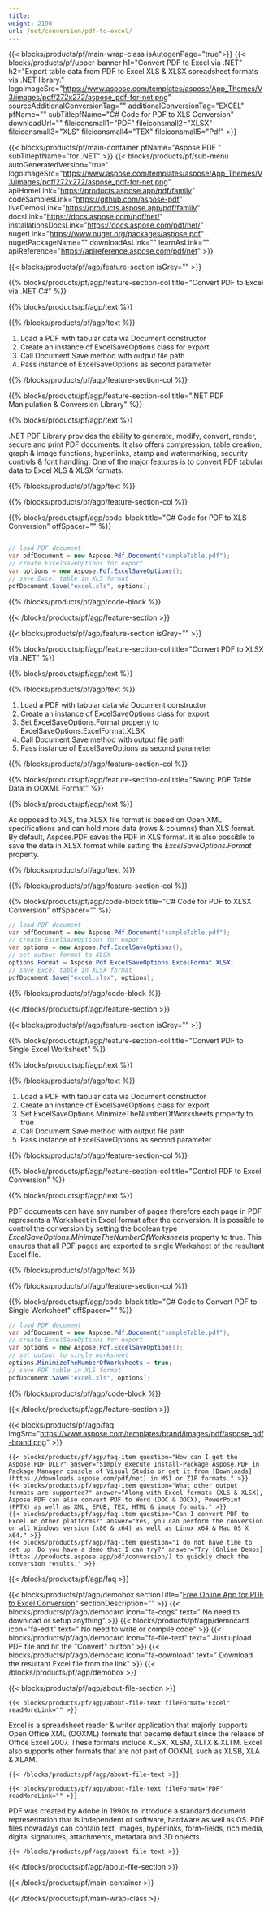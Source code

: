```yaml
---
title:  
weight: 2190
url: /net/conversion/pdf-to-excel/ 
---
```


{{< blocks/products/pf/main-wrap-class isAutogenPage="true">}}
{{< blocks/products/pf/upper-banner h1="Convert PDF to Excel via .NET" h2="Export table data from PDF to Excel XLS & XLSX spreadsheet formats via .NET library." logoImageSrc="https://www.aspose.com/templates/aspose/App_Themes/V3/images/pdf/272x272/aspose_pdf-for-net.png" sourceAdditionalConversionTag="" additionalConversionTag="EXCEL" pfName="" subTitlepfName="C# Code for PDF to XLS Conversion" downloadUrl="" fileiconsmall1="PDF" fileiconsmall2="XLSX" fileiconsmall3="XLS" fileiconsmall4="TEX" fileiconsmall5="Pdf" >}}

{{< blocks/products/pf/main-container pfName="Aspose.PDF " subTitlepfName="for .NET" >}}
{{< blocks/products/pf/sub-menu autoGeneratedVersion="true" logoImageSrc="https://www.aspose.com/templates/aspose/App_Themes/V3/images/pdf/272x272/aspose_pdf-for-net.png" apiHomeLink="https://products.aspose.app/pdf/family" codeSamplesLink="https://github.com/aspose-pdf" liveDemosLink="https://products.aspose.app/pdf/family" docsLink="https://docs.aspose.com/pdf/net/" installationsDocsLink="https://docs.aspose.com/pdf/net/" nugetLink="https://www.nuget.org/packages/aspose.pdf" nugetPackageName="" downloadAsLink="" learnAsLink="" apiReference="https://apireference.aspose.com/pdf/net" >}}

{{< blocks/products/pf/agp/feature-section isGrey="" >}}

{{% blocks/products/pf/agp/feature-section-col title="Convert PDF to Excel via .NET C#" %}}

{{% blocks/products/pf/agp/text %}}

{{% /blocks/products/pf/agp/text %}}

1.  Load a PDF with tabular data via Document constructor
1.  Create an instance of ExcelSaveOptions class for export
1.  Call Document.Save method with output file path
1.  Pass instance of ExcelSaveOptions as second parameter

{{% /blocks/products/pf/agp/feature-section-col %}}

{{% blocks/products/pf/agp/feature-section-col title=".NET PDF Manipulation & Conversion Library" %}}

{{% blocks/products/pf/agp/text %}}

 .NET PDF Library provides the ability to generate, modify, convert, render, secure and print PDF documents. It also offers compression, table creation, graph & image functions, hyperlinks, stamp and watermarking, security controls & font handling. One of the major features is to convert PDF tabular data to Excel XLS & XLSX formats.

{{% /blocks/products/pf/agp/text %}}

{{% /blocks/products/pf/agp/feature-section-col %}}

{{% blocks/products/pf/agp/code-block title="C# Code for PDF to XLS Conversion" offSpacer="" %}}

```cs

// load PDF document
var pdfDocument = new Aspose.Pdf.Document("sampleTable.pdf");
// create ExcelSaveOptions for export
var options = new Aspose.Pdf.ExcelSaveOptions();
// save Excel table in XLS format
pdfDocument.Save("excel.xls", options);

```

{{% /blocks/products/pf/agp/code-block %}}

{{< /blocks/products/pf/agp/feature-section >}}

{{< blocks/products/pf/agp/feature-section isGrey="" >}}

{{% blocks/products/pf/agp/feature-section-col title="Convert PDF to XLSX via .NET" %}}

{{% blocks/products/pf/agp/text %}}

{{% /blocks/products/pf/agp/text %}}

1.  Load a PDF with tabular data via Document constructor
1.  Create an instance of ExcelSaveOptions class for export
1.  Set ExcelSaveOptions.Format property to ExcelSaveOptions.ExcelFormat.XLSX
1.  Call Document.Save method with output file path
1.  Pass instance of ExcelSaveOptions as second parameter

{{% /blocks/products/pf/agp/feature-section-col %}}

{{% blocks/products/pf/agp/feature-section-col title="Saving PDF Table Data in OOXML Format" %}}

{{% blocks/products/pf/agp/text %}}

 As opposed to XLS, the XLSX file format is based on Open XML specifications and can hold more data (rows & columns) than XLS format. By default, Aspose.PDF saves the PDF in XLS format. it is also possible to save the data in XLSX format while setting the
 *ExcelSaveOptions.Format* 
 property.

{{% /blocks/products/pf/agp/text %}}

{{% /blocks/products/pf/agp/feature-section-col %}}

{{% blocks/products/pf/agp/code-block title="C# Code for PDF to XLSX Conversion" offSpacer="" %}}

```cs
// load PDF document
var pdfDocument = new Aspose.Pdf.Document("sampleTable.pdf");
// create ExcelSaveOptions for export
var options = new Aspose.Pdf.ExcelSaveOptions();
// set output format to XLSX
options.Format = Aspose.Pdf.ExcelSaveOptions.ExcelFormat.XLSX;
// save Excel table in XLSX format
pdfDocument.Save("excel.xlsx", options);

```

{{% /blocks/products/pf/agp/code-block %}}

{{< /blocks/products/pf/agp/feature-section >}}

{{< blocks/products/pf/agp/feature-section isGrey="" >}}

{{% blocks/products/pf/agp/feature-section-col title="Convert PDF to Single Excel Worksheet" %}}

{{% blocks/products/pf/agp/text %}}

{{% /blocks/products/pf/agp/text %}}

1.  Load a PDF with tabular data via Document constructor
1.  Create an instance of ExcelSaveOptions class for export
1.  Set ExcelSaveOptions.MinimizeTheNumberOfWorksheets property to true
1.  Call Document.Save method with output file path
1.  Pass instance of ExcelSaveOptions as second parameter

{{% /blocks/products/pf/agp/feature-section-col %}}

{{% blocks/products/pf/agp/feature-section-col title="Control PDF to Excel Conversion" %}}

{{% blocks/products/pf/agp/text %}}

 PDF documents can have any number of pages therefore each page in PDF represents a Worksheet in Excel format after the conversion. It is possible to control the conversion by setting the boolean type
 *ExcelSaveOptions.MinimizeTheNumberOfWorksheets* 
 property to true. This ensures that all PDF pages are exported to single Worksheet of the resultant Excel file.

{{% /blocks/products/pf/agp/text %}}

{{% /blocks/products/pf/agp/feature-section-col %}}

{{% blocks/products/pf/agp/code-block title="C# Code to Convert PDF to Single Worksheet" offSpacer="" %}}

```cs
// load PDF document
var pdfDocument = new Aspose.Pdf.Document("sampleTable.pdf");
// create ExcelSaveOptions for export
var options = new Aspose.Pdf.ExcelSaveOptions();
// set output to single worksheet
options.MinimizeTheNumberOfWorksheets = true;
// save PDF table in XLS format
pdfDocument.Save("excel.xls", options);

```

{{% /blocks/products/pf/agp/code-block %}}

{{< /blocks/products/pf/agp/feature-section >}}

{{< blocks/products/pf/agp/faq imgSrc="https://www.aspose.com/templates/brand/images/pdf/aspose_pdf-brand.png" >}}

    {{< blocks/products/pf/agp/faq-item question="How can I get the Aspose.PDF DLL?" answer="Simply execute Install-Package Aspose.PDF in Package Manager console of Visual Studio or get it from [Downloads](https://downloads.aspose.com/pdf/net) in MSI or ZIP formats." >}}
    {{< blocks/products/pf/agp/faq-item question="What other output formats are supported?" answer="Along with Excel formats (XLS & XLSX), Aspose.PDF can also convert PDF to Word (DOC & DOCX), PowerPoint (PPTX) as well as XML, EPUB, TEX, HTML & image formats." >}}
    {{< blocks/products/pf/agp/faq-item question="Can I convert PDF to Excel on other platforms?" answer="Yes, you can perform the conversion on all Windows version (x86 & x64) as well as Linux x64 & Mac OS X x64." >}}
    {{< blocks/products/pf/agp/faq-item question="I do not have time to set up. Do you have a demo that I can try?" answer="Try [Online Demos](https://products.aspose.app/pdf/conversion/) to quickly check the conversion results." >}}
 
{{< /blocks/products/pf/agp/faq >}}

<!-- aboutfile Starts -->

{{< blocks/products/pf/agp/demobox sectionTitle="[Free Online App for PDF to Excel Conversion](https://products.aspose.app/pdf/conversion)" sectionDescription="" >}}
        {{< blocks/products/pf/agp/democard icon="fa-cogs" text=" No need to download or setup anything" >}}
        {{< blocks/products/pf/agp/democard icon="fa-edit" text=" No need to write or compile code" >}}
        {{< blocks/products/pf/agp/democard icon="fa-file-text" text=" Just upload PDF file and hit the \"Convert\" button" >}}
        {{< blocks/products/pf/agp/democard icon="fa-download" text=" Download the resultant Excel file from the link" >}}
{{< /blocks/products/pf/agp/demobox >}}

{{< blocks/products/pf/agp/about-file-section >}}

    {{< blocks/products/pf/agp/about-file-text fileFormat="Excel" readMoreLink="" >}}
Excel is a spreadsheet reader & writer application that majorly supports Open Office XML (OOXML) formats that became default since the release of Office Excel 2007. These formats include XLSX, XLSM, XLTX & XLTM. Excel also supports other formats that are not part of OOXML such as XLSB, XLA & XLAM.

    {{< /blocks/products/pf/agp/about-file-text >}}

    {{< blocks/products/pf/agp/about-file-text fileFormat="PDF" readMoreLink="" >}}
PDF was created by Adobe in 1990s to introduce a standard document representation that is independent of software, hardware as well as OS. PDF files nowadays can contain text, images, hyperlinks, form-fields, rich media, digital signatures, attachments, metadata and 3D objects.

    {{< /blocks/products/pf/agp/about-file-text >}}

{{< /blocks/products/pf/agp/about-file-section >}}

<!-- aboutfile Ends -->

{{< /blocks/products/pf/main-container >}}
    
{{< /blocks/products/pf/main-wrap-class >}}